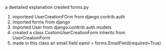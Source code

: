 a deetailed explanation 
created forms.py
1. importeed UserCreationFOrm from django.contrib.auth
2. imported forms from django 
3. imported User from django.conttrib.auth.models
4. created a class CustomUserCreationForm inherits from UserCreationForm
5. made in this class an email field eamil = forms.EmailField(required=True)